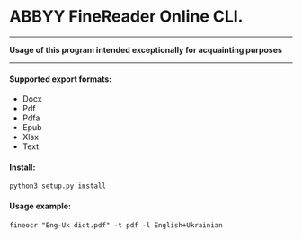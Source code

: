 # ABBYY FineReader Online CLI.

- - -
**Usage of this program intended exceptionally for acquainting purposes**
- - -
#### Supported export formats:
- Docx
- Pdf
- Pdfa 
- Epub
- Xlsx
- Text

#### Install:
`python3 setup.py install`

#### Usage example:
`fineocr "Eng-Uk dict.pdf" -t pdf -l English+Ukrainian`
